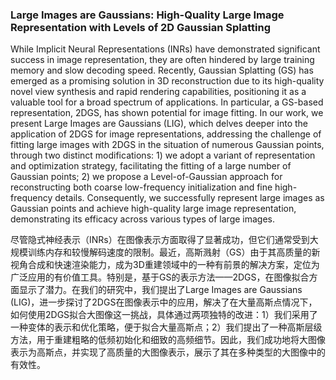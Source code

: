 ### Large Images are Gaussians: High-Quality Large Image Representation with Levels of 2D Gaussian Splatting

While Implicit Neural Representations (INRs) have demonstrated significant success in image representation, they are often hindered by large training memory and slow decoding speed. Recently, Gaussian Splatting (GS) has emerged as a promising solution in 3D reconstruction due to its high-quality novel view synthesis and rapid rendering capabilities, positioning it as a valuable tool for a broad spectrum of applications. In particular, a GS-based representation, 2DGS, has shown potential for image fitting. In our work, we present Large Images are Gaussians (LIG), which delves deeper into the application of 2DGS for image representations, addressing the challenge of fitting large images with 2DGS in the situation of numerous Gaussian points, through two distinct modifications: 1) we adopt a variant of representation and optimization strategy, facilitating the fitting of a large number of Gaussian points; 2) we propose a Level-of-Gaussian approach for reconstructing both coarse low-frequency initialization and fine high-frequency details. Consequently, we successfully represent large images as Gaussian points and achieve high-quality large image representation, demonstrating its efficacy across various types of large images.

尽管隐式神经表示（INRs）在图像表示方面取得了显著成功，但它们通常受到大规模训练内存和较慢解码速度的限制。最近，高斯溅射（GS）由于其高质量的新视角合成和快速渲染能力，成为3D重建领域中的一种有前景的解决方案，定位为广泛应用的有价值工具。特别是，基于GS的表示方法——2DGS，在图像拟合方面显示了潜力。在我们的研究中，我们提出了Large Images are Gaussians (LIG)，进一步探讨了2DGS在图像表示中的应用，解决了在大量高斯点情况下，如何使用2DGS拟合大图像这一挑战，具体通过两项独特的改进：1）我们采用了一种变体的表示和优化策略，便于拟合大量高斯点；2）我们提出了一种高斯层级方法，用于重建粗略的低频初始化和细致的高频细节。因此，我们成功地将大图像表示为高斯点，并实现了高质量的大图像表示，展示了其在多种类型的大图像中的有效性。
